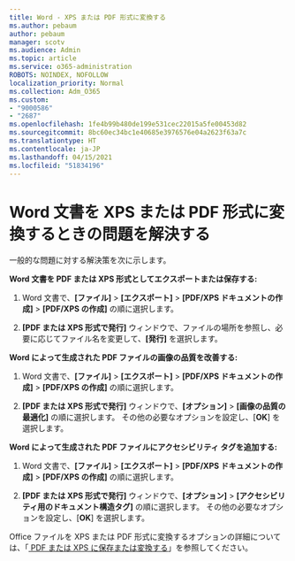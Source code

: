 ```yaml
---
title: Word - XPS または PDF 形式に変換する
ms.author: pebaum
author: pebaum
manager: scotv
ms.audience: Admin
ms.topic: article
ms.service: o365-administration
ROBOTS: NOINDEX, NOFOLLOW
localization_priority: Normal
ms.collection: Adm_O365
ms.custom:
- "9000586"
- "2687"
ms.openlocfilehash: 1fe4b99b480de199e531cec22015a5fe00453d82
ms.sourcegitcommit: 8bc60ec34bc1e40685e3976576e04a2623f63a7c
ms.translationtype: HT
ms.contentlocale: ja-JP
ms.lasthandoff: 04/15/2021
ms.locfileid: "51834196"
---
```

# <a name="resolve-issues-converting-a-word-document-to-xps-or-pdf"></a>Word 文書を XPS または PDF 形式に変換するときの問題を解決する

一般的な問題に対する解決策を次に示します。 

**Word 文書を PDF または XPS 形式としてエクスポートまたは保存する:**

1. Word 文書で、**[ファイル]** > **[エクスポート]** > **[PDF/XPS ドキュメントの作成]** > **[PDF/XPS の作成]** の順に選択します。

2. **[PDF または XPS 形式で発行]** ウィンドウで、ファイルの場所を参照し、必要に応じてファイル名を変更して、**[発行]** を選択します。

**Word によって生成された PDF ファイルの画像の品質を改善する:**

1. Word 文書で、**[ファイル]** > **[エクスポート]** > **[PDF/XPS ドキュメントの作成]** > **[PDF/XPS の作成]** の順に選択します。

2. **[PDF または XPS 形式で発行]** ウィンドウで、**[オプション]** > **[画像の品質の最適化]** の順に選択します。 その他の必要なオプションを設定し、[**OK**] を選択します。 

**Word によって生成された PDF ファイルにアクセシビリティ タグを追加する:**
 
1. Word 文書で、**[ファイル]** > **[エクスポート]** > **[PDF/XPS ドキュメントの作成]** > **[PDF/XPS の作成]** の順に選択します。

2. **[PDF または XPS 形式で発行]** ウィンドウで、**[オプション]** > **[アクセシビリティ用のドキュメント構造タグ]** の順に選択します。 その他の必要なオプションを設定し、[**OK**] を選択します。

Office ファイルを XPS または PDF 形式に変換するオプションの詳細については、「[ PDF または XPS に保存または変換する](https://support.office.com/article/d85416c5-7d77-4fd6-a216-6f4bf7c7c110)」を参照してください。